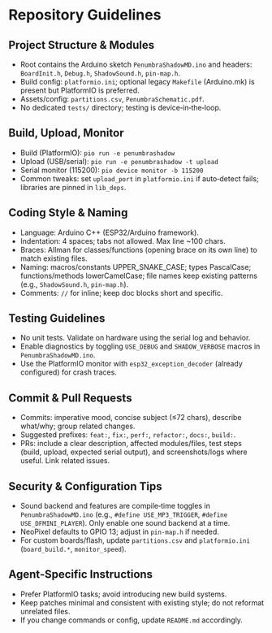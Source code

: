 # Repository Guidelines

## Project Structure & Modules
- Root contains the Arduino sketch `PenumbraShadowMD.ino` and headers: `BoardInit.h`, `Debug.h`, `ShadowSound.h`, `pin-map.h`.
- Build config: `platformio.ini`; optional legacy `Makefile` (Arduino.mk) is present but PlatformIO is preferred.
- Assets/config: `partitions.csv`, `PenumbraSchematic.pdf`.
- No dedicated `tests/` directory; testing is device‑in‑the‑loop.

## Build, Upload, Monitor
- Build (PlatformIO): `pio run -e penumbrashadow`
- Upload (USB/serial): `pio run -e penumbrashadow -t upload`
- Serial monitor (115200): `pio device monitor -b 115200`
- Common tweaks: set `upload_port` in `platformio.ini` if auto‑detect fails; libraries are pinned in `lib_deps`.

## Coding Style & Naming
- Language: Arduino C++ (ESP32/Arduino framework).
- Indentation: 4 spaces; tabs not allowed. Max line ~100 chars.
- Braces: Allman for classes/functions (opening brace on its own line) to match existing files.
- Naming: macros/constants UPPER_SNAKE_CASE; types PascalCase; functions/methods lowerCamelCase; file names keep existing patterns (e.g., `ShadowSound.h`, `pin-map.h`).
- Comments: `//` for inline; keep doc blocks short and specific.

## Testing Guidelines
- No unit tests. Validate on hardware using the serial log and behavior.
- Enable diagnostics by toggling `USE_DEBUG` and `SHADOW_VERBOSE` macros in `PenumbraShadowMD.ino`.
- Use the PlatformIO monitor with `esp32_exception_decoder` (already configured) for crash traces.

## Commit & Pull Requests
- Commits: imperative mood, concise subject (≤72 chars), describe what/why; group related changes.
- Suggested prefixes: `feat:`, `fix:`, `perf:`, `refactor:`, `docs:`, `build:`.
- PRs: include a clear description, affected modules/files, test steps (build, upload, expected serial output), and screenshots/logs where useful. Link related issues.

## Security & Configuration Tips
- Sound backend and features are compile‑time toggles in `PenumbraShadowMD.ino` (e.g., `#define USE_MP3_TRIGGER`, `#define USE_DFMINI_PLAYER`). Only enable one sound backend at a time.
- NeoPixel defaults to GPIO 13; adjust in `pin-map.h` if needed.
- For custom boards/flash, update `partitions.csv` and `platformio.ini` (`board_build.*`, `monitor_speed`).

## Agent‑Specific Instructions
- Prefer PlatformIO tasks; avoid introducing new build systems.
- Keep patches minimal and consistent with existing style; do not reformat unrelated files.
- If you change commands or config, update `README.md` accordingly.
